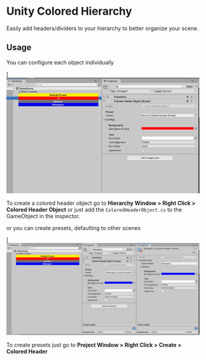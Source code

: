 # Unity Colored Hierarchy
Easily add headers/dividers to your hierarchy to better organize your scene.

## Usage
You can configure each object individually

[![Individual Settings](https://github.com/dands-salaun/UnityColoredHierarchy/blob/main/Images/Individual.JPG "Individual Settings")

To create a colored header object go to **Hierarchy Window > Right Click > Colored Header Object** or just add the `ColoredHeaderObject.cs` to the GameObject in the inspector.

or you can create presets, defaulting to other scenes

[![Preset Settings](https://github.com/dands-salaun/UnityColoredHierarchy/blob/main/Images/Preset.JPG "Preset")

To create presets just go to **Project Window > Right Click > Create > Colored Header**
